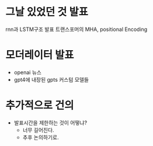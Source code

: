 
# 그날 있었던 것 발표
rnn과 LSTM구조 발표
트랜스포머의 MHA, positional Encoding


# 모더레이터 발표
- openai 뉴스
- gpt4에 내장된 gpts 커스텀 모델들


# 추가적으로 건의
- 발표시간을 제한하는 것이 어떻냐?
	- 너무 길어진다.
	- 추후 논의하기로.